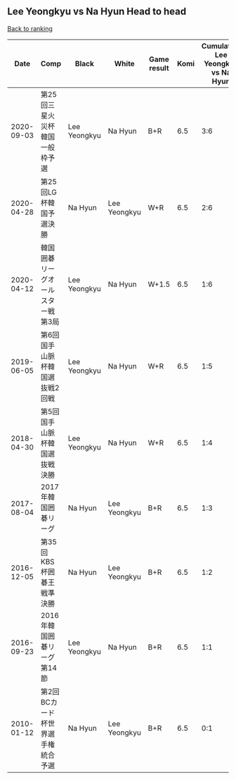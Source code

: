 ## Lee Yeongkyu vs Na Hyun Head to head

[Back to ranking](../../index.md)




| **Date** | **Comp** | **Black** | **White** | **Game result** | **Komi** | **Cumulative Lee Yeongkyu vs Na Hyun** | **Lee Yeongkyu streak** | **Na Hyun streak** | 
| --- | --- | --- | --- | --- | --- | --- | --- | --- |
| 2020-09-03 | 第25回三星火災杯韓国一般枠予選 | Lee Yeongkyu | Na Hyun | B+R | 6.5 | 3:6 | 2 | 0 | 
| 2020-04-28 | 第25回LG杯韓国予選決勝 | Na Hyun | Lee Yeongkyu | W+R | 6.5 | 2:6 | 1 | 0 | 
| 2020-04-12 | 韓国囲碁リーグオールスター戦第3局 | Lee Yeongkyu | Na Hyun | W+1.5 | 6.5 | 1:6 | 0 | 5 | 
| 2019-06-05 | 第6回国手山脈杯韓国選抜戦2回戦 | Lee Yeongkyu | Na Hyun | W+R | 6.5 | 1:5 | 0 | 4 | 
| 2018-04-30 | 第5回国手山脈杯韓国選抜戦決勝 | Lee Yeongkyu | Na Hyun | W+R | 6.5 | 1:4 | 0 | 3 | 
| 2017-08-04 | 2017年韓国囲碁リーグ | Na Hyun | Lee Yeongkyu | B+R | 6.5 | 1:3 | 0 | 2 | 
| 2016-12-05 | 第35回KBS杯囲碁王戦準決勝 | Na Hyun | Lee Yeongkyu | B+R | 6.5 | 1:2 | 0 | 1 | 
| 2016-09-23 | 2016年韓国囲碁リーグ第14節 | Lee Yeongkyu | Na Hyun | B+R | 6.5 | 1:1 | 1 | 0 | 
| 2010-01-12 | 第2回BCカード杯世界選手権統合予選 | Na Hyun | Lee Yeongkyu | B+R | 6.5 | 0:1 | 0 | 1 |





